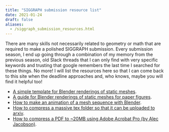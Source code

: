 ```yaml
---
title: "SIGGRAPH submission resource list"
date: 2021-01-24
draft: false
aliases:
  - /siggraph_submission_resources.html
---
```


There are many skills not necessarily related to geometry or math that are required to make a polished SIGGRAPH submission. Every submission season, I end up going through a combination of my memory from the previous season, old Slack threads that I can only find with very specific keywords and trusting that google remembers the last time I searched for these things. No more! I will list the resources here so that I can come back to this site when the deadline approaches and, who knows, maybe you will find it helpful too!

- <a href="www.silviasellan.com/blender/template.blend" download>A simple template for Blender renderings of static meshes</a>.
- <a href="https://www.silviasellan.com/posts/blender_figure/">A guide for Blender renderings of static meshes for paper figures</a>.
- <a href="https://www.silviasellan.com/posts/blender_videos/">How to make an animation of a mesh sequence with Blender</a>.
- <a href="https://www.silviasellan.com/posts/arxiv_compressing/">How to compress a massive tex folder so that it can be uploaded to arxiv</a>.
- <a href="https://www.alecjacobson.com/weblog/?p=3318">How to compress a PDF to ~20MB using Adobe Acrobat Pro (by Alec Jacobson)</a>.

